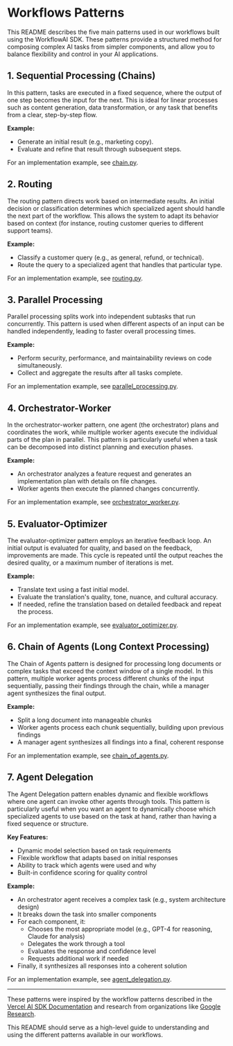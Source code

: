 # Workflows Patterns

This README describes the five main patterns used in our workflows built using the WorkflowAI SDK. These patterns provide a structured method for composing complex AI tasks from simpler components, and allow you to balance flexibility and control in your AI applications.

## 1. Sequential Processing (Chains)
In this pattern, tasks are executed in a fixed sequence, where the output of one step becomes the input for the next. This is ideal for linear processes such as content generation, data transformation, or any task that benefits from a clear, step-by-step flow.

**Example:**
- Generate an initial result (e.g., marketing copy).
- Evaluate and refine that result through subsequent steps.

For an implementation example, see [chain.py](chain.py).

## 2. Routing
The routing pattern directs work based on intermediate results. An initial decision or classification determines which specialized agent should handle the next part of the workflow. This allows the system to adapt its behavior based on context (for instance, routing customer queries to different support teams).

**Example:**
- Classify a customer query (e.g., as general, refund, or technical).
- Route the query to a specialized agent that handles that particular type.

For an implementation example, see [routing.py](routing.py).

## 3. Parallel Processing
Parallel processing splits work into independent subtasks that run concurrently. This pattern is used when different aspects of an input can be handled independently, leading to faster overall processing times.

**Example:**
- Perform security, performance, and maintainability reviews on code simultaneously.
- Collect and aggregate the results after all tasks complete.

For an implementation example, see [parallel_processing.py](parallel_processing.py).

## 4. Orchestrator-Worker
In the orchestrator-worker pattern, one agent (the orchestrator) plans and coordinates the work, while multiple worker agents execute the individual parts of the plan in parallel. This pattern is particularly useful when a task can be decomposed into distinct planning and execution phases.

**Example:**
- An orchestrator analyzes a feature request and generates an implementation plan with details on file changes.
- Worker agents then execute the planned changes concurrently.

For an implementation example, see [orchestrator_worker.py](orchestrator_worker.py).

## 5. Evaluator-Optimizer
The evaluator-optimizer pattern employs an iterative feedback loop. An initial output is evaluated for quality, and based on the feedback, improvements are made. This cycle is repeated until the output reaches the desired quality, or a maximum number of iterations is met.

**Example:**
- Translate text using a fast initial model.
- Evaluate the translation's quality, tone, nuance, and cultural accuracy.
- If needed, refine the translation based on detailed feedback and repeat the process.

For an implementation example, see [evaluator_optimizer.py](evaluator_optimizer.py).

## 6. Chain of Agents (Long Context Processing)
The Chain of Agents pattern is designed for processing long documents or complex tasks that exceed the context window of a single model. In this pattern, multiple worker agents process different chunks of the input sequentially, passing their findings through the chain, while a manager agent synthesizes the final output.

**Example:**
- Split a long document into manageable chunks
- Worker agents process each chunk sequentially, building upon previous findings
- A manager agent synthesizes all findings into a final, coherent response

For an implementation example, see [chain_of_agents.py](chain_of_agents.py).

## 7. Agent Delegation
The Agent Delegation pattern enables dynamic and flexible workflows where one agent can invoke other agents through tools. This pattern is particularly useful when you want an agent to dynamically choose which specialized agents to use based on the task at hand, rather than having a fixed sequence or structure.

**Key Features:**
- Dynamic model selection based on task requirements
- Flexible workflow that adapts based on initial responses
- Ability to track which agents were used and why
- Built-in confidence scoring for quality control

**Example:**
- An orchestrator agent receives a complex task (e.g., system architecture design)
- It breaks down the task into smaller components
- For each component, it:
  - Chooses the most appropriate model (e.g., GPT-4 for reasoning, Claude for analysis)
  - Delegates the work through a tool
  - Evaluates the response and confidence level
  - Requests additional work if needed
- Finally, it synthesizes all responses into a coherent solution

For an implementation example, see [agent_delegation.py](agent_delegation.py).

---

These patterns were inspired by the workflow patterns described in the [Vercel AI SDK Documentation](https://sdk.vercel.ai/docs/foundations/agents#patterns-with-examples) and research from organizations like [Google Research](https://research.google/blog/chain-of-agents-large-language-models-collaborating-on-long-context-tasks/).

This README should serve as a high-level guide to understanding and using the different patterns available in our workflows.
